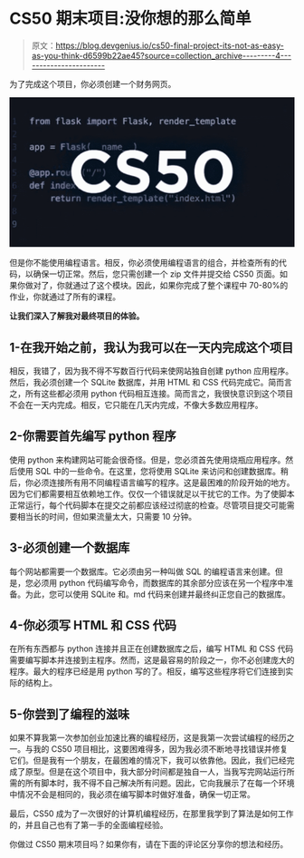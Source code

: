 # CS50 期末项目:没你想的那么简单

> 原文：<https://blog.devgenius.io/cs50-final-project-its-not-as-easy-as-you-think-d6599b22ae45?source=collection_archive---------4----------------------->

为了完成这个项目，你必须创建一个财务网页。

![](img/a59a4dee0a7f159fc3fdd742ccd01b84.png)

但是你不能使用编程语言。相反，你必须使用编程语言的组合，并检查所有的代码，以确保一切正常。然后，您只需创建一个 zip 文件并提交给 CS50 页面。如果你做对了，你就通过了这个模块。因此，如果你完成了整个课程中 70-80%的作业，你就通过了所有的课程。

**让我们深入了解我对最终项目的体验。**

## 1-在我开始之前，我认为我可以在一天内完成这个项目

相反，我错了，因为我不得不写数百行代码来使网站独自创建 python 应用程序。然后，我必须创建一个 SQLite 数据库，并用 HTML 和 CSS 代码完成它。简而言之，所有这些都必须用 python 代码相互连接。简而言之，我很快意识到这个项目不会在一天内完成。相反，它只能在几天内完成，不像大多数应用程序。

## 2-你需要首先编写 python 程序

使用 python 来构建网站可能会很奇怪。但是，您必须首先使用烧瓶应用程序。然后使用 SQL 中的一些命令。在这里，您将使用 SQLite 来访问和创建数据库。稍后，你必须连接所有用不同编程语言编写的程序。这是最困难的阶段开始的地方。因为它们都需要相互依赖地工作。仅仅一个错误就足以干扰它的工作。为了使脚本正常运行，每个代码脚本在提交之前都应该经过彻底的检查。尽管项目提交可能需要相当长的时间，但如果流量太大，只需要 10 分钟。

## 3-必须创建一个数据库

每个网站都需要一个数据库。它必须由另一种叫做 SQL 的编程语言来创建。但是，您必须用 python 代码编写命令，而数据库的其余部分应该在另一个程序中准备。为此，您可以使用 SQLite 和。md 代码来创建并最终纠正您自己的数据库。

## 4-你必须写 HTML 和 CSS 代码

在所有东西都与 python 连接并且正在创建数据库之后，编写 HTML 和 CSS 代码需要编写脚本并连接到主程序。然而，这是最容易的阶段之一，你不必创建庞大的程序。最大的程序已经是用 python 写的了。相反，编写这些程序将它们连接到实际的结构上。

## 5-你尝到了编程的滋味

如果不算我第一次参加创业加速比赛的编程经历，这是我第一次尝试编程的经历之一。与我的 CS50 项目相比，这要困难得多，因为我必须不断地寻找错误并修复它们。但是我有一个朋友，在最困难的情况下，我可以依靠他。因此，我们已经完成了原型。但是在这个项目中，我大部分时间都是独自一人，当我写完网站运行所需的所有脚本时，我不得不自己解决所有问题。因此，它向我展示了在每一个环境中情况不会是相同的，我必须在编写脚本时做好准备，确保一切正常。

最后，CS50 成为了一次很好的计算机编程经历，在那里我学到了算法是如何工作的，并且自己也有了第一手的全面编程经验。

你做过 CS50 期末项目吗？如果你有，请在下面的评论区分享你的想法和经历。